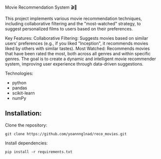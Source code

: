 Movie Recommendation System 🎬🤖

This project implements various movie recommendation techniques, including collaborative filtering and the "most-watched" strategy, to suggest personalized films to users based on their preferences.

Key Features:
Collaborative Filtering: Suggests movies based on similar users’ preferences (e.g., if you liked "Inception", it recommends movies liked by others with similar tastes).
Most Watched: Recommends movies that have been rated the most, both across all genres and within specific genres.
The goal is to create a dynamic and intelligent movie recommender system, improving user experience through data-driven suggestions.

Technologies:
- python
- pandas
- scikit-learn
- numPy

## Installation:

Clone the repository:

```
git clone https://github.com/yoannnglnad/reco_movies.git
```

Install dependencies:

```
pip install -r requirements.txt
```







